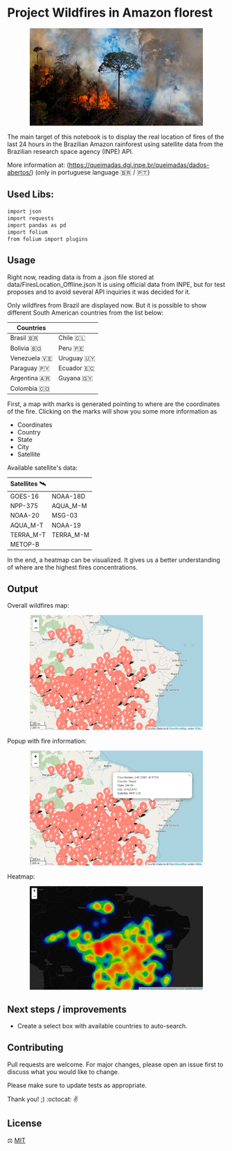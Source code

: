 # Project Wildfires in Amazon florest  

<p align="center">
 <img src=".\pictures\cnn-brazil-amazon-fires-2020.jpg" width="400" />
</p>
 

The main target of this notebook is to display the real location of fires of the last 24 hours in the Brazilian Amazon rainforest using satellite data from the Brazilian research space agency (INPE) API.




More information at: (https://queimadas.dgi.inpe.br/queimadas/dados-abertos/)  (only in portuguese language :brazil: / :portugal:)


## Used Libs:


```
import json
import requests
import pandas as pd
import folium
from folium import plugins
```

## Usage

Right now, reading data is from a .json file stored at data/FiresLocation_Offline.json
It is using official data from INPE, but for test proposes and to avoid several API inquiries it was decided for it.

Only wildfires from Brazil are displayed now. But it is possible to show different South American countries from the list below:

<div align="center">

| **Countries** 	         |                    	|
|-------------------------|---------------------|
| Brasil :brazil:        	| Chile :chile:   	   |
| Bolivia :bolivia:  	    | Peru :peru:  	      |
| Venezuela :venezuela:   | Uruguay :uruguay:  	|
| Paraguay :paraguay:  	  | Ecuador :ecuador:  	|
| Argentina :argentina:   | Guyana :guyana:    	|
| Colombia :colombia:     |                    	|

</div>


 
First, a map with marks is generated pointing to where are the coordinates of the fire. Clicking on the marks will show you some more information as

- Coordinates
- Country
- State
- City
- Satellite 




Available satellite's data:

<div align="center">

| Satellites :artificial_satellite:	|            	|
|------------	|------------	|
| GOES-16    	| NOAA-18D   	|
| NPP-375    	| AQUA_M-M   	|
| NOAA-20    	| MSG-03     	|
| AQUA_M-T   	| NOAA-19    	|
| TERRA_M-T  	| TERRA_M-M  	|
| METOP-B    	|            	|

</div>
 
 


In the end, a heatmap can be visualized. It gives us a better understanding of where are the highest fires concentrations.



## Output

Overall wildfires map:


<p align="center">
  <img src=".\pictures\map_overall.png" width="400" />
</p>


Popup with fire information:

<p align="center">
  <img src=".\pictures\map_popupINFO.png" width="400" />
</p>


Heatmap:

<p align="center">
  <img src=".\pictures\heatmap.png" width="400" />
</p>



## Next steps / improvements

- Create a select box with available countries to auto-search.






## Contributing
Pull requests are welcome. For major changes, please open an issue first to discuss what you would like to change.

Please make sure to update tests as appropriate.


Thank you! ;)
:octocat: :v:



## License

:balance_scale: [MIT](https://choosealicense.com/licenses/mit/)
